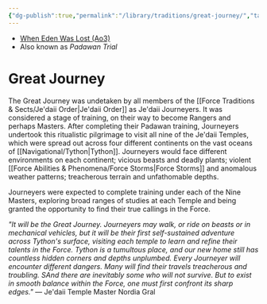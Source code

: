 ```yaml
---
{"dg-publish":true,"permalink":"/library/traditions/great-journey/","tags":[null]}
---
```


- [When Eden Was Lost (Ao3)](https://archiveofourown.org/works/19334440/chapters/45992584)
- Also known as *Padawan Trial*
# Great Journey

The Great Journey was undetaken by all members of the [[Force Traditions & Sects/Je'daii Order\|Je'daii Order]] as Je'daii Journeyers. It was considered a stage of training, on their way to become Rangers and perhaps Masters. After completing their Padawan training, Journeyers undertook this ritualistic pilgrimage to visit all nine of the Je'daii Temples, which were spread out across four different continents on the vast oceans of [[Navigational/Tython\|Tython]]. Journeyers would face different environments on each continent; vicious beasts and deadly plants; violent [[Force Abilities & Phenomena/Force Storms\|Force Storms]] and anomalous weather patterns; treacherous terrain and unfathomable depths. 

Journeyers were expected to complete training under each of the Nine Masters, exploring broad ranges of studies at each Temple and being granted the opportunity to find their true callings in the Force. 

*"It will be the Great Journey. Journeyers may walk, or ride on beasts or in mechanical vehicles, but it will be their first self-sustained adventure across Tython's surface, visiting each temple to learn and refine their talents in the Force. Tython is a tumultous place, and our new home still has countless hidden corners and depths unplumbed. Every Journeyer will encounter different dangers. Many will find their travels treacherous and troubling. SAnd there are inevitably some who will not survive. But to exist in smooth balance within the Force, one must first confront its sharp edges."* — Je'daii Temple Master Nordia Gral